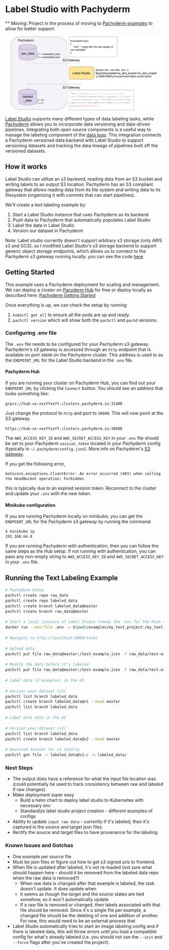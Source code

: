 # Label Studio with Pachyderm
** *Moving*: Project in the process of moving to [Pachyderm examples](https://github.com/pachyderm/examples/tree/master/label-studio) to allow for better support. 
<p align="center">
	<img src='images/ls_p_integration.jpg' width='800' title='Pachyderm'>
</p>

[Label Studio](https://labelstud.io/) supports many different types of data labeling tasks, while [Pachyderm](https://www.pachyderm.com/) allows you to incorporate data versioning and data-driven pipelines. Integrating both open source components is a useful way to manage the labeling component of the [data loop](https://jimmymwhitaker.medium.com/completing-the-machine-learning-loop-e03c784eaab4). This integration connects a Pachyderm versioned data backend with Label Studio to support versioning datasets and tracking the data lineage of pipelines built off the versioned datasets.

## How it works

Label Studio can utilize an s3 backend, reading data from an S3 bucket and writing labels to an output S3 location. Pachyderm has an S3 compliant gateway that allows reading data from its file system and writing data to its filesystem (organizing it with commits that can start pipelines).

We'll create a text labeling example by:

1. Start a Label Studio instance that uses Pachyderm as its backend
2. Push data to Pachyderm that automatically populates Label Studio
3. Label the data in Label Studio
4. Version our dataset in Pachyderm

Note: Label studio currently doesn't support arbitrary s3 storage (only AWS s3 and GCS), so I modified Label Studio's s3 storage backend to support generic object storage endpoints, which allows us to connect to the Pachyderm s3 gateway running locally. you can see the code [here](label_studio/storage/s3.py)

## Getting Started
This example uses a Pachyderm deployment for scaling and management. We can deploy a cluster on [Pacyderm Hub](hub.pachyderm.com) for free or deploy locally as described here: [Pachyderm Getting Started](https://docs.pachyderm.com/latest/getting_started/)

Once everything is up, we can check the setup by running: 
1. `kubectl get all` to ensure all the pods are up and ready. 
2. `pachctl version` which will show both the `pachctl` and `pachd` versions.

### Configuring .env file
The `.env` file needs to be configured for your Pachyderm s3 gateway. Pachyderm's s3 gateway is accessed through an `http` endpoint that is available on port `30600` on the Pachyderm cluster. This address is used to as the `ENDPOINT_URL` for the Label Studio backend in the `.env` file. 



#### Pachyderm Hub
If you are running your cluster on Pachyderm Hub, you can find out your `ENDPOINT_URL` by clicking the `Connect` button. You should see an address that looks something like: 

`grpcs://hub-xx-xxxYYxxYY.clusters.pachyderm.io:31400`

Just change the protocol to `http` and port to `30600`. This will now point at the S3 gateway. 

`https://hub-xx-xxxYYxxYY.clusters.pachyderm.io:30600`

The `AWS_ACCESS_KEY_ID` and `AWS_SECRET_ACCESS_KEY` in your `.env` file should be set to your Pachyderm `session_token` located in your Pachyderm config (typically in `~/.pachyderm/config.json`). More info on Pachyderm's [S3 gateway](https://docs.pachyderm.com/latest/deploy-manage/manage/s3gateway/configure-s3client/). 

If you get the following error, 

```
botocore.exceptions.ClientError: An error occurred (403) when calling the HeadBucket operation: Forbidden
```

this is typically due to an expired session token. Reconnect to the cluster and update your `.env` with the new token. 

#### Minikube configuration
If you are running Pachyderm locally on minikube, you can get the `ENDPOINT_URL` for the Pachyderm s3 gateway by running the command:

```
$ minikube ip
192.168.64.8
```

If you are running Pachyderm with authentication, then you can follow the same steps as the Hub setup. If not running with authentication, you can pass any non-empty string to `AWS_ACCESS_KEY_ID` and `AWS_SECRET_ACCESS_KEY` in your `.env` file.


<!-- ## Creating a new project
A new project requires creating a new configuration (see some of the [examples](examples/)). Creating a new project with Label Studio can be done by from the command line. We'll use the Docker image that we created to do this, adding the `--init` flag which will create the project. 

```shell
docker run --env-file .env -v $(pwd)/examples/my_new_project:/my_new_project -p 8080:8080 --entrypoint=label-studio jimmywhitaker/label-studio:latest start /my_new_project/ --source s3 --source-path master.raw_data --target s3-completions --target-path master.labeled_data --input-format=image --template image_bbox --source-params "{\"use_blob_urls\": false, \"regex\": \".*\"}"

``` -->

## Running the Text Labeling Example

``` bash
# Pachyderm Setup
pachctl create repo raw_data
pachctl create repo labeled_data
pachctl create branch labeled_data@master
pachctl create branch raw_data@master

# Start a local instance of Label Studio (needs the .env for the Pach s3 gateway)
docker run --env-file .env -v $(pwd)/examples/my_text_project:/my_text_project -p 8080:8080 jimmywhitaker/label-studio:latest

# Navigate to http://localhost:8080/tasks

# Upload data
pachctl put file raw_data@master:/test-example.json -f raw_data/test-example.json --split json --target-file-datums 1

# Modify the data before it's labeled
pachctl put file raw_data@master:/test-example.json -f raw_data/test-example2.json --split json --target-file-datums 1 --overwrite

# Label data (2 examples) in the UI

# Version your dataset (v1)
pachctl list branch labeled_data
pachctl create branch labeled_data@v1 --head master
pachctl list branch labeled_data

# Label more data in the UI

# Version your dataset (v2)
pachctl list branch labeled_data
pachctl create branch labeled_data@v2 --head master

# Download dataset for v1 locally
pachctl get file -r labeled_data@v1:/ -o labeled_data/

```

### Next Steps

* The output does have a reference for what the input file location was (could potentially be used to track consistency between raw and labeled if raw changes).
* Make deployment super easy
  * Build a helm chart to deploy label studio to Kubernetes with necessary env 
  * Standardize label studio project creation - different examples of configs
* Ability to update `input raw data` - currently if it's labeled, then it's captured in the source and target json files. 
* Rectify the source and target files to have provenance for the labeling


### Known Issues and Gotchas 

* One example per source file 
* Must be json files or figure out how to get s3 signed urls to frontend. 
* When file is updated after labeled, it's not re-loaded (not sure what should happen here - should it be removed from the labeled data repo when the raw data is removed?)
  * When raw data is changed after that example is labeled, the task doesn't update. It does update when 
  * It seems as though the target and the source states are tied somehow, so it won't automatically update
  * If a raw file is removed or changed, then labels associated with that file should be removed. Since it's a single file per example, a changed file should be the deleting of one and addition of another. For now, this would need to be an external process that 
* Label Studio automatically tries to start an image labeling config and if there is labeled data, this will throw errors until you load a compatible config for what's already labeled (i.e. you should not use the `--init` and `--force` flags after you've created the project).

